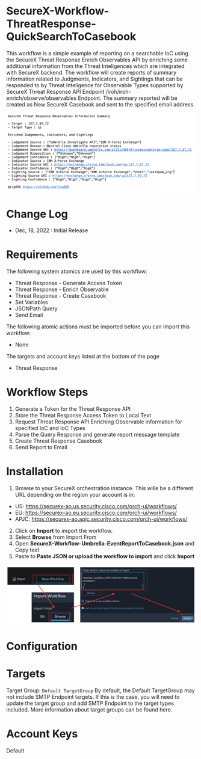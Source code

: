 # SecureX-Workflow-ThreatResponse-QuickSearchToCasebook
This workflow is a simple example of reporting on a searchable IoC using the SecureX Threat Response Enrich Observables API by enriching some additional information from the Threat Inteligences which are integrated with SecureX backend. The workflow will create reports of summary information related to Judgments, Indicators, and Sightings that can be responded to by Threat Inteligence for Observable Types supported by SecureX Threat Response API Endpoint /iroh/iroh-enrich/observe/observables Endpoint. The summary reported will be created as New SecureX Casebook and sent to the specified email address.

![workflow](img/workflow.png "workflow")

# Change Log
- Dec, 18, 2022 : Initial Release

# Requirements
The following system atomics are used by this workflow:
- Threat Response - Generate Access Token
- Threat Response - Enrich Observable
- Threat Response - Create Casebook
- Set Variables
- JSONPath Query
- Send Email

The following atomic actions must be imported before you can import this workflow:
- None

The targets and account keys listed at the bottom of the page
- Threat Response

# Workflow Steps
1. Generate a Token for the Threat Response API
2. Store the Threat Response Access Token to Local Text
3. Request Threat Response API Enriching Observable information for specified IoC and IoC Types
4. Parse the Query Response and generate report message template
5. Create Threat Response Casebook
6. Send Report to Email

# Installation
1. Browse to your SecureX orchestration instance. This wille be a different URL depending on the region your account is in:
 - US: https://securex-ao.us.security.cisco.com/orch-ui/workflows/
 - EU: https://securex-ao.eu.security.cisco.com/orch-ui/workflows/
 - APJC: https://securex-ao.apjc.security.cisco.com/orch-ui/workflows/
2. Click on **Import** to import the workflow.
3. Select **Browse** from Import From
4. Open **SecureX-Workflow-Umbrella-EventReportToCasebook.json** and Copy text
5. Paste to **Paste JSON or upload the workflow to import** and click **Import**

![install](img/install.png "install")

# Configuration

# Targets
Target Group: `Default TargetGroup`
By default, the Default TargetGroup may not include SMTP Endpoint targets. If this is the case, you will need to update the target group and add SMTP Endpoint to the target types included. More information about target groups can be found here.

# Account Keys
Default
